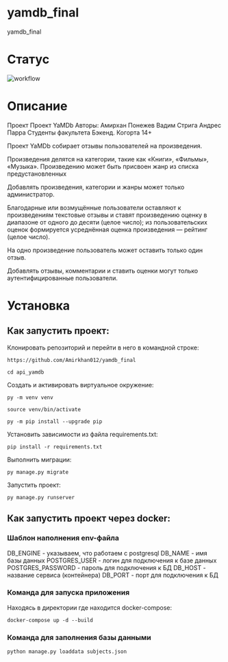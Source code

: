# yamdb_final
yamdb_final

# Статус
![workflow](https://github.com/Amirkhan012/yamdb_final/actions/workflows/yamdb_workflow.yml/badge.svg)

# Описание 
Проект Проект YaMDb 
Авторы: 
        Амирхан Понежев 
        Вадим Стрига 
        Андрес Парра 
Студенты факультета Бэкенд. Когорта 14+ 
 
 
Проект YaMDb собирает отзывы пользователей на произведения. 
 
Произведения делятся на категории, такие как «Книги», «Фильмы», «Музыка». 
Произведению может быть присвоен жанр из списка предустановленных 
 
Добавлять произведения, категории и жанры может только администратор. 
 
Благодарные или возмущённые пользователи оставляют к произведениям текстовые отзывы и 
ставят произведению оценку в диапазоне от одного до десяти (целое число); из пользовательских 
оценок формируется усреднённая оценка произведения — рейтинг (целое число). 
 
На одно произведение пользователь может оставить только один отзыв. 
 
Добавлять отзывы, комментарии и ставить оценки могут только аутентифицированные пользователи. 
 
 
# Установка 
 
## Как запустить проект: 
Клонировать репозиторий и перейти в него в командной строке: 
 
``` 
https://github.com/Amirkhan012/yamdb_final
``` 
 
``` 
cd api_yamdb 
``` 
 
Cоздать и активировать виртуальное окружение: 
 
``` 
py -m venv venv 
``` 
 
``` 
source venv/bin/activate 
``` 
 
``` 
py -m pip install --upgrade pip 
``` 
 
Установить зависимости из файла requirements.txt: 
 
``` 
pip install -r requirements.txt 
``` 
 
Выполнить миграции: 
 
``` 
py manage.py migrate 
``` 
 
Запустить проект: 
 
``` 
py manage.py runserver 
``` 
## Как запустить проект через docker:

### Шаблон наполнения env-файла
DB_ENGINE - указываем, что работаем с postgresql
DB_NAME - имя базы данных
POSTGRES_USER - логин для подключения к базе данных
POSTGRES_PASSWORD - пароль для подключения к БД
DB_HOST - название сервиса (контейнера)
DB_PORT - порт для подключения к БД

### Команда для запуска приложения
Находясь в директории где находится docker-compose:
```
docker-compose up -d --build
```

### Команда для заполнения базы данными
```
python manage.py loaddata subjects.json
```